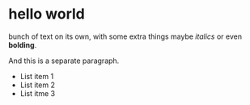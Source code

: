 # hello world

bunch of text on its own, with some
extra things maybe *italics* or even
**bolding**.

And this is a separate paragraph.

* List item 1
* List item 2
* List itme 3
